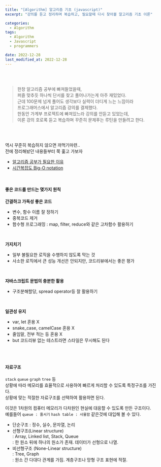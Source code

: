 ```yaml
---
title: "[Algorithm] 알고리즘 기초 (javascript)"
excerpt: "강의를 듣고 정리하며 복습하고, 필요할때 다시 찾아볼 알고리즘 기초 이론"

categories:
  - Algorithm
tags:
  - Algorithm
  - Javascript
  - programmers

date: 2022-12-28
last_modified_at: 2022-12-28
---
```


<br>
<br>

> 한창 알고리즘 공부에 빠져들었을때,<br>
> 퍼즐 맞추듯 하나씩 단서를 찾고 풀어나가는게 아주 재밌었다.<br>
> 근데 100문제 넘게 풀어도 생각보다 실력이 더디게 느는 느낌이라<br>
> 프로그래머스에서 알고리즘 강의를 결제했다.<br>
> 한동안 가계부 프로젝트에 빠져있느라 강의를 안듣고 있었는데,<br>
> 이론 강의 호로록 듣고 복습하며 꾸준히 문제푸는 루틴을 만들려고 한다.

<br>
<br>

역시 꾸준히 복습하지 않으면 까먹기마련..<br>
전에 정리해놨던 내용들부터 쭉 훑고 가보자

- [알고리즘 공부가 필요한 이유]
- [시간복잡도 Big-O notation]

<br>

#### 좋은 코드를 만드는 몇가지 원칙

**간결하고 가독성 좋은 코드**

- 변수, 함수 이름 잘 정하기
- 중복코드 제거
- 함수형 프로그래밍 : map, filter, reduce와 같은 고차함수 활용하기

<br>

**가지치기**

- 일부 불필요한 로직을 수행하지 않도록 막는 것
- 사소한 로직에서 큰 성능 개선은 안되지만, 코드리뷰에서는 좋은 평가

<br>

**자바스크립트 문법의 충분한 활용**

- 구조분해할당, spread operator등 잘 활용하기

<br>

**일관성 유지**

- var, let 혼용 X
- snake_case, camelCase 혼용 X
- 줄임말, 전부 적는 등 혼용 X
- but 코드리뷰 없는 테스트라면 스타일은 무시해도 된다

<br>
<br>

#### 자료구조

`stack` `queue` `graph` `tree` 등<br>
상황에 따라 메모리를 효율적으로 사용하여 빠르게 처리할 수 있도록 특정구조를 가진다.<br>
상황에 맞는 적절한 자료구조를 선택하여 활용하면 된다.

이것은 1차원의 컴퓨터 메모리가 다차원인 현실에 대응할 수 있도록 만든 구조이다.<br>
예를들어 `queue : 줄서기` `hash table : 사물함` 같은것에 대입해 볼 수 있다.

- 단순구조 : 정수, 실수, 문자열, 논리
- 선형구조(Linear structure)<br>
  : Array, Linked list, Stack, Queue<br>
  : 한 원소 뒤에 하나의 원소가 존재. 데이터가 선형으로 나열.
- 비선형구조 (None-Linear structure)<br>
  : Tree, Graph<br>
  : 원소 간 다대다 관계를 가짐. 계층구조나 망형 구조 표현에 적절.

<br>
<br>

[알고리즘 공부가 필요한 이유]: https://yojessie.github.io/algorithm/post-55/
[시간복잡도 big-o notation]: https://yojessie.github.io/algorithm/post-56/
